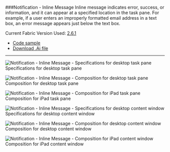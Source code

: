 ###Notification - Inline Message
Inline message indicates error, success, or information, and it can appear at a specified location in the task pane. For example, if a user enters an improperly formatted email address in a text box, an error message appears just below the text box.

Current Fabric Version Used: [2.6.1](https://github.com/OfficeDev/office-ui-fabric-core/releases/tag/2.6.1)

* [Code sample](https://github.com/OfficeDev/Office-Add-in-UX-Design-Patterns-Code/tree/master/templates/notifications/inline-message)
* [Download .Ai file](https://github.com/OfficeDev/Office-Add-in-UX-Design-Patterns/blob/master/Patterns/Source%20Files/Notification_Inline_Message.ai?raw=true)

***

![Notification - Inline Message - Specifications for desktop task pane](https://raw.githubusercontent.com/OfficeDev/Office-Add-in-UX-Design-Patterns/master/Patterns/Assets/Notification_Inline_Message/Notification_Inline_Message_Desktop%20Task%20Pane%20Callouts.png)
Specifications for desktop task pane 


![Notification - Inline Message - Composition for desktop task pane](https://raw.githubusercontent.com/OfficeDev/Office-Add-in-UX-Design-Patterns/master/Patterns/Assets/Notification_Inline_Message/Notification_Inline_Message_Desktop%20Task%20Pane.png)
Composition for desktop task pane 


![Notification - Inline Message - Composition for iPad task pane](https://raw.githubusercontent.com/OfficeDev/Office-Add-in-UX-Design-Patterns/master/Patterns/Assets/Notification_Inline_Message/Notification_Inline_Message_iPad%20Task%20Pane.png)
Composition for iPad task pane 


![Notification - Inline Message - Specifications for desktop content window](https://raw.githubusercontent.com/OfficeDev/Office-Add-in-UX-Design-Patterns/master/Patterns/Assets/Notification_Inline_Message/Notification_Inline_Message_Desktop%20Content%20Window%20Callouts.png)
Specifications for desktop content window


![Notification - Inline Message - Composition for desktop content window](https://raw.githubusercontent.com/OfficeDev/Office-Add-in-UX-Design-Patterns/master/Patterns/Assets/Notification_Inline_Message/Notification_Inline_Message_Desktop%20Content%20Window.png)
Composition for desktop content window


![Notification - Inline Message - Composition for iPad content window](https://raw.githubusercontent.com/OfficeDev/Office-Add-in-UX-Design-Patterns/master/Patterns/Assets/Notification_Inline_Message/Notification_Inline_Message_iPad%20Content%20Window.png)
Composition for iPad content window
